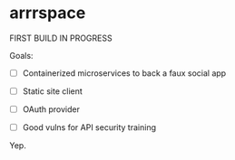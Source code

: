 # arrrspace

FIRST BUILD IN PROGRESS

Goals:
 - [ ] Containerized microservices to back a faux social app
 - [ ] Static site client
 - [ ] OAuth provider
 - [ ] Good vulns for API security training
 
 
 Yep.

